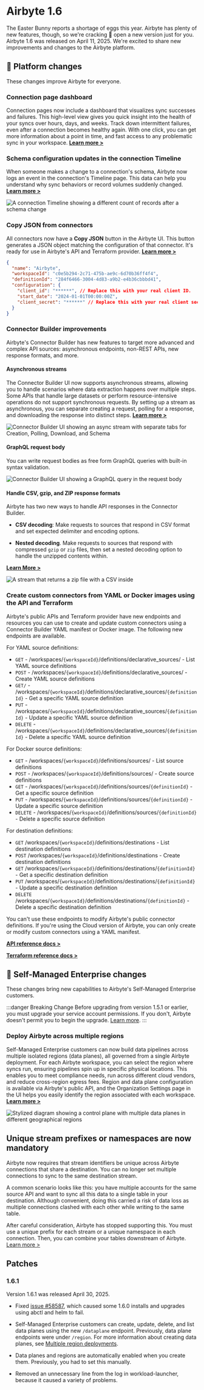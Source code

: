 # Airbyte 1.6

The Easter Bunny reports a shortage of eggs this year. Airbyte has plenty of new features, though, so we're cracking 🐣 open a new version just for you. Airbyte 1.6 was released on April 11, 2025. We're excited to share new improvements and changes to the Airbyte platform.

## 🚀 Platform changes

These changes improve Airbyte for everyone.

### Connection page dashboard

Connection pages now include a dashboard that visualizes sync successes and failures. This high-level view gives you quick insight into the health of your syncs over hours, days, and weeks. Track down intermittent failures, even after a connection becomes healthy again. With one click, you can get more information about a point in time, and fast access to any problematic sync in your workspace. [**Learn more >**](/platform/cloud/managing-airbyte-cloud/review-connection-status)

<Arcade id="u3EEEqQoPRA4aoAAFFLO" title="Use the Connection Dashboard to diagnose unhealthy syncs" paddingBottom="calc(60% + 0px)" />

### Schema configuration updates in the connection Timeline

When someone makes a change to a connection's schema, Airbyte now logs an event in the connection's Timeline page. This data can help you understand why sync behaviors or record volumes suddenly changed. [**Learn more >**](/platform/cloud/managing-airbyte-cloud/review-connection-timeline)

![A connection Timeline showing a different count of records after a schema change](assets/1-6-connection-timeline.png)

### Copy JSON from connectors

All connectors now have a **Copy JSON** button in the Airbyte UI. This button generates a JSON object matching the configuration of that connector. It's ready for use in Airbyte's API and Terraform provider. [**Learn more >**](/platform/terraform-documentation#weakly-typed-json-configurations)

```json title="Airbyte source connector example"
{
  "name": "Airbyte",
  "workspaceId": "c0e5b294-2c71-475b-ae9c-6d70b36ff4f4",
  "definitionId": "284f6466-3004-4d83-a9b2-e4b36cbbbd41",
  "configuration": {
    "client_id": "******", // Replace this with your real client ID.
    "start_date": "2024-01-01T00:00:00Z",
    "client_secret": "******" // Replace this with your real client secret.
  }
}
```

### Connector Builder improvements

Airbyte's Connector Builder has new features to target more advanced and complex API sources: asynchronous endpoints, non-REST APIs, new response formats, and more.

#### Asynchronous streams

The Connector Builder UI now supports asynchronous streams, allowing you to handle scenarios where data extraction happens over multiple steps. Some APIs that handle large datasets or perform resource-intensive operations do not support synchronous requests. By setting up a stream as asynchronous, you can separate creating a request, polling for a response, and downloading the response into distinct steps. [**Learn more >**](/platform/connector-development/connector-builder-ui/async-streams)

![Connector Builder UI showing an async stream with separate tabs for Creation, Polling, Download, and Schema](assets/1-6-asynchronous-streams.png)

#### GraphQL request body

You can write request bodies as free form GraphQL queries with built-in syntax validation.

![Connector Builder UI showing a GraphQL query in the request body](assets/1-6-graphql.png)

#### Handle CSV, gzip, and ZIP response formats

Airbyte has two new ways to handle API responses in the Connector Builder.

- **CSV decoding**: Make requests to sources that respond in CSV format and set expected delimiter and encoding options.

- **Nested decoding**. Make requests to sources that respond with compressed `gzip` or `zip` files, then set a nested decoding option to handle the unzipped contents within.

[**Learn More >**](/platform/connector-development/connector-builder-ui/record-processing/#response-decoding)

![A stream that returns a zip file with a CSV inside](assets/1-6-decoders.png)

### Create custom connectors from YAML or Docker images using the API and Terraform

Airbyte's public APIs and Terraform provider have new endpoints and resources you can use to create and update custom connectors using a Connector Builder YAML manifest or Docker image. The following new endpoints are available.

For YAML source definitions:

- `GET` - /workspaces/`{workspaceId}`/definitions/declarative_sources/ - List YAML source definitions
- `POST` - /workspaces/`{workspaceId}`/definitions/declarative_sources/ - Create YAML source definitions
- `GET/` - /workspaces/`{workspaceId}`/definitions/declarative_sources/`{definitionId}` - Get a specific YAML source definition
- `PUT` - /workspaces/`{workspaceId}`/definitions/declarative_sources/`{definitionId}` - Update a specific YAML source definition
- `DELETE` - /workspaces/`{workspaceId}`/definitions/declarative_sources/`{definitionId}` - Delete a specific YAML source definition

For Docker source definitions:

- `GET` - /workspaces/`{workspaceId}`/definitions/sources/ - List source definitions
- `POST` - /workspaces/`{workspaceId}`/definitions/sources/ - Create source definitions
- `GET` - /workspaces/`{workspaceId}`/definitions/sources/`{definitionId}` - Get a specific source definition
- `PUT` - /workspaces/`{workspaceId}`/definitions/sources/`{definitionId}` - Update a specific source definition
- `DELETE` - /workspaces/`{workspaceId}`/definitions/sources/`{definitionId}` - Delete a specific source definition

For destination definitions:

- `GET` /workspaces/`{workspaceId}`/definitions/destinations - List destination definitions
- `POST` /workspaces/`{workspaceId}`/definitions/destinations - Create destination definitions
- `GET` /workspaces/`{workspaceId}`/definitions/destinations/`{definitionId}` - Get a specific destination definition
- `PUT` /workspaces/`{workspaceId}`/definitions/destinations/`{definitionId}` - Update a specific destination definition
- `DELETE` /workspaces/`{workspaceId}`/definitions/destinations/`{definitionId}` - Delete a specific destination definition

You can't use these endpoints to modify Airbyte's public connector definitions. If you're using the Cloud version of Airbyte, you can only create or modify custom connectors using a YAML manifest.

[**API reference docs >**](https://reference.airbyte.com/reference/getting-started#/)

[**Terraform reference docs >**](https://registry.terraform.io/providers/airbytehq/airbyte/latest/docs)

## 🚀 Self-Managed Enterprise changes

These changes bring new capabilities to Airbyte's Self-Managed Enterprise customers.

:::danger Breaking Change
Before upgrading from version 1.5.1 or earlier, you must upgrade your service account permissions. If you don't, Airbyte doesn't permit you to begin the upgrade. [Learn more](/platform/enterprise-setup/upgrade-service-account).
:::

### Deploy Airbyte across multiple regions

Self-Managed Enterprise customers can now build data pipelines across multiple isolated regions (data planes), all governed from a single Airbyte deployment. For each Airbyte workspace, you can select the region where syncs run, ensuring pipelines spin up in specific physical locations. This enables you to meet compliance needs, run across different cloud vendors, and reduce cross-region egress fees. Region and data plane configuration is available via Airbyte's public API, and the Organization Settings page in the UI helps you easily identify the region associated with each workspace. [**Learn more >**](/platform/enterprise-setup/multi-region)

![Stylized diagram showing a control plane with multiple data planes in different geographical regions](assets/1-6-data-planes.png)

## Unique stream prefixes or namespaces are now mandatory

Airbyte now requires that stream identifiers be unique across Airbyte connections that share a destination. You can no longer set multiple connections to sync to the same destination stream.

A common scenario looks like this: you have multiple accounts for the same source API and want to sync all this data to a single table in your destination. Although convenient, doing this carried a risk of data loss as multiple connections clashed with each other while writing to the same table.

After careful consideration, Airbyte has stopped supporting this. You must use a unique prefix for each stream or a unique namespace in each connection. Then, you can combine your tables downstream of Airbyte. [Learn more >](/platform/using-airbyte/configuring-schema#stream-uniqueness)

## Patches

### 1.6.1

Version 1.6.1 was released April 30, 2025.

- Fixed [issue #58587](https://github.com/airbytehq/airbyte/issues/58587), which caused some 1.6.0 installs and upgrades using abctl and helm to fail.

- Self-Managed Enterprise customers can create, update, delete, and list data planes using the new `/dataplane` endpoint. Previously, data plane endpoints were under `/region`. For more information about creating data planes, see [Multiple region deployments](/platform/enterprise-setup/multi-region).

- Data planes and regions are automatically enabled when you create them. Previously, you had to set this manually.

- Removed an unnecessary line from the log in workload-launcher, because it caused a variety of problems.

